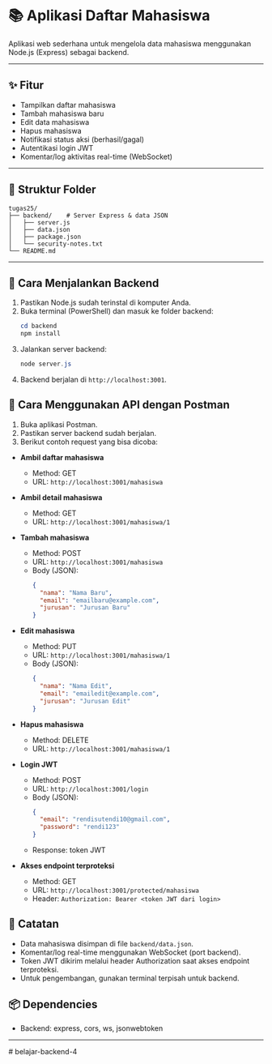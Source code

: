 # 📚 Aplikasi Daftar Mahasiswa

Aplikasi web sederhana untuk mengelola data mahasiswa menggunakan Node.js (Express) sebagai backend.

---

## ✨ Fitur

- Tampilkan daftar mahasiswa
- Tambah mahasiswa baru
- Edit data mahasiswa
- Hapus mahasiswa
- Notifikasi status aksi (berhasil/gagal)
- Autentikasi login JWT
- Komentar/log aktivitas real-time (WebSocket)

---

## 📁 Struktur Folder

```
tugas25/
├── backend/    # Server Express & data JSON
│   ├── server.js
│   ├── data.json
│   ├── package.json
│   └── security-notes.txt
└── README.md
```

---

## 🚀 Cara Menjalankan Backend

1. Pastikan Node.js sudah terinstal di komputer Anda.
2. Buka terminal (PowerShell) dan masuk ke folder backend:
   ```powershell
   cd backend
   npm install
   ```
3. Jalankan server backend:
   ```powershell
   node server.js
   ```
4. Backend berjalan di `http://localhost:3001`.

## 🔗 Cara Menggunakan API dengan Postman

1. Buka aplikasi Postman.
2. Pastikan server backend sudah berjalan.
3. Berikut contoh request yang bisa dicoba:

- **Ambil daftar mahasiswa**

  - Method: GET
  - URL: `http://localhost:3001/mahasiswa`

- **Ambil detail mahasiswa**

  - Method: GET
  - URL: `http://localhost:3001/mahasiswa/1`

- **Tambah mahasiswa**

  - Method: POST
  - URL: `http://localhost:3001/mahasiswa`
  - Body (JSON):
    ```json
    {
      "nama": "Nama Baru",
      "email": "emailbaru@example.com",
      "jurusan": "Jurusan Baru"
    }
    ```

- **Edit mahasiswa**

  - Method: PUT
  - URL: `http://localhost:3001/mahasiswa/1`
  - Body (JSON):
    ```json
    {
      "nama": "Nama Edit",
      "email": "emailedit@example.com",
      "jurusan": "Jurusan Edit"
    }
    ```

- **Hapus mahasiswa**

  - Method: DELETE
  - URL: `http://localhost:3001/mahasiswa/1`

- **Login JWT**

  - Method: POST
  - URL: `http://localhost:3001/login`
  - Body (JSON):
    ```json
    {
      "email": "rendisutendi10@gmail.com",
      "password": "rendi123"
    }
    ```
  - Response: token JWT

- **Akses endpoint terproteksi**
  - Method: GET
  - URL: `http://localhost:3001/protected/mahasiswa`
  - Header: `Authorization: Bearer <token JWT dari login>`

## 📝 Catatan

- Data mahasiswa disimpan di file `backend/data.json`.
- Komentar/log real-time menggunakan WebSocket (port backend).
- Token JWT dikirim melalui header Authorization saat akses endpoint terproteksi.
- Untuk pengembangan, gunakan terminal terpisah untuk backend.

## 📦 Dependencies

- Backend: express, cors, ws, jsonwebtoken

---
#   b e l a j a r - b a c k e n d - 4  
 